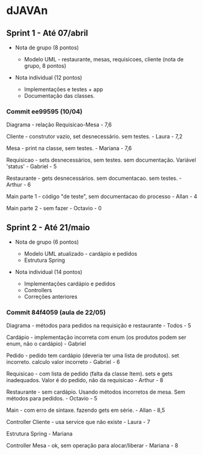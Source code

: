 # dJAVAn

## Sprint 1 - Até 07/abril
  - Nota de grupo (8 pontos)
    - Modelo UML - restaurante, mesas, requisicoes, cliente (nota de grupo, 8 pontos)
	
  - Nota individual (12 pontos)
    - Implementações e testes + app
    - Documentação das classes.

### Commit 	ee99595 (10/04)
Diagrama - relação Requisicao-Mesa - 7,6

Cliente - construtor vazio, set desnecessário. sem testes. - Laura - 7,2

Mesa - print na classe, sem testes. - Mariana - 7,6

Requisicao - sets desnecessários, sem testes. sem documentação. Variável 'status' - Gabriel - 5

Restaurante - gets desnecessários. sem documentacao. sem testes. - Arthur - 6

Main parte 1 - código "de teste", sem documentacao do processo - Allan - 4

Main parte 2 - sem fazer - Octavio - 0

## Sprint 2 - Até 21/maio
  - Nota de grupo (6 pontos)
    - Modelo UML atualizado - cardápio e pedidos
	- Estrutura Spring
  
  - Nota individual (14 pontos)	
    - Implementações cardápio e pedidos
    - Controllers
    - Correções anteriores

### Commit 84f4059 (aula de 22/05)
Diagrama - métodos para pedidos na requisição e restaurante - Todos - 5

Cardápio - implementação incorreta com enum (os produtos podem ser enum, não o cardápio) - Gabriel

Pedido - pedido tem cardápio (deveria ter uma lista de produtos). set incorreto. calculo valor incorreto - Gabriel - 6

Requisicao - com lista de pedido (falta da classe Item). sets e gets inadequados. Valor é do pedido, não da requisicao - Arthur - 8

Restaurante - sem cardápio. Usando métodos incorretos de mesa. Sem métodos para pedidos. - Octavio - 5

Main - com erro de sintaxe. fazendo gets em série. - Allan - 8,5

Controller Cliente - usa service que não existe - Laura - 7

Estrutura Spring - Mariana 

Controller Mesa - ok, sem operação para alocar/liberar - Mariana - 8

